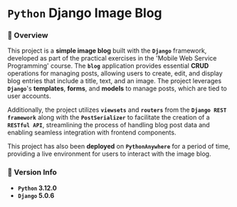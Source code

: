 # <code>Python</code> Django Image Blog

### 📖 Overview

This project is a <b>simple image blog</b> built with the <b><code>Django</code></b> framework, developed as part of the practical exercises in the 'Mobile Web Service Programming' course. The <b><code>blog</code></b> application provides essential <b>CRUD</b> operations for managing posts, allowing users to create, edit, and display blog entries that include a title, text, and an image. The project leverages <b><code>Django</code></b>'s <b>templates</b>, <b>forms</b>, and <b>models</b> to manage posts, which are tied to user accounts.

Additionally, the project utilizes <b><code>viewsets</code></b> and <b><code>routers</code></b> from the <b><code>Django REST framework</code></b> along with the <b><code>PostSerializer</code></b> to facilitate the creation of a <b><code>RESTful API</code></b>, streamlining the process of handling blog post data and enabling seamless integration with frontend components.

This project has also been <b>deployed</b> on <b><code>PythonAnywhere</b></code> for a period of time, providing a live environment for users to interact with the image blog.


### 📌 Version Info
- **`Python` 3.12.0**
- **`Django` 5.0.6**
<!--- **`pillow` 10.3.0**-->

<br>

